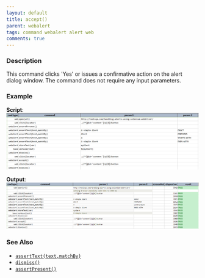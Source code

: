 ```yaml
---
layout: default
title: accept()
parent: webalert
tags: command webalert alert web
comments: true
---
```



### Description
This command clicks 'Yes' or issues a confirmative action on the alert dialog window.  The command does not 
require any input parameters.


### Example
**Script**:<br/>
![](image/accept_01.png)

**Output**:<br/>
![](image/accept_02.png)



### See Also
- [`assertText(text,matchBy)`](assertText(text,matchBy))
- [`dismiss()`](dismiss())
- [`assertPresent()`](assertPresent())
